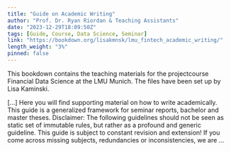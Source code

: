 ```yaml
---
title: "Guide on Academic Writing"
author: "Prof. Dr. Ryan Riordan & Teaching Assistants"
date: "2023-12-29T18:09:50Z"
tags: [Guide, Course, Data Science, Seminar]
link: "https://bookdown.org/lisakmnsk/lmu_fintech_academic_writing/"
length_weight: "3%"
pinned: false
---
```


<p>This bookdown contains the teaching materials for the projectcourse Financial Data Science at the LMU Munich. The files have been set up by Lisa Kaminski.</p> [...] Here you will find supporting material on how to write academically. This guide is a generalized framework for seminar reports, bachelor and master theses. Disclaimer: The following guidelines should not be seen as static set of immutable rules, but rather as a profound and generic guideline. This guide is subject to constant revision and extension! If you come across missing subjects, redundancies or inconsistencies, we are ...
